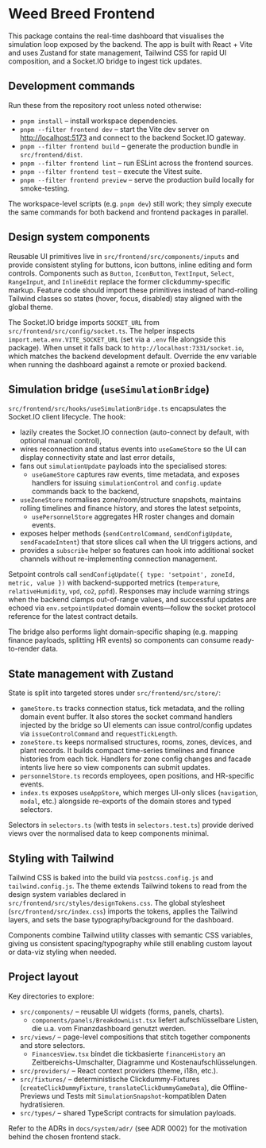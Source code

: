 # Weed Breed Frontend

This package contains the real-time dashboard that visualises the simulation
loop exposed by the backend. The app is built with React + Vite and uses
Zustand for state management, Tailwind CSS for rapid UI composition, and a
Socket.IO bridge to ingest tick updates.

## Development commands

Run these from the repository root unless noted otherwise:

- `pnpm install` – install workspace dependencies.
- `pnpm --filter frontend dev` – start the Vite dev server on
  [http://localhost:5173](http://localhost:5173) and connect to the backend
  Socket.IO gateway.
- `pnpm --filter frontend build` – generate the production bundle in
  `src/frontend/dist`.
- `pnpm --filter frontend lint` – run ESLint across the frontend sources.
- `pnpm --filter frontend test` – execute the Vitest suite.
- `pnpm --filter frontend preview` – serve the production build locally for
  smoke-testing.

The workspace-level scripts (e.g. `pnpm dev`) still work; they simply execute
the same commands for both backend and frontend packages in parallel.

## Design system components

Reusable UI primitives live in `src/frontend/src/components/inputs` and provide
consistent styling for buttons, icon buttons, inline editing and form
controls. Components such as `Button`, `IconButton`, `TextInput`, `Select`,
`RangeInput`, and `InlineEdit` replace the former clickdummy-specific markup.
Feature code should import these primitives instead of hand-rolling Tailwind
classes so states (hover, focus, disabled) stay aligned with the global theme.

The Socket.IO bridge imports `SOCKET_URL` from
`src/frontend/src/config/socket.ts`. The helper inspects
`import.meta.env.VITE_SOCKET_URL` (set via a `.env` file alongside this
package). When unset it falls back to `http://localhost:7331/socket.io`, which
matches the backend development default. Override the env variable when running
the dashboard against a remote or proxied backend.

## Simulation bridge (`useSimulationBridge`)

`src/frontend/src/hooks/useSimulationBridge.ts` encapsulates the Socket.IO
client lifecycle. The hook:

- lazily creates the Socket.IO connection (auto-connect by default, with
  optional manual control),
- wires reconnection and status events into `useGameStore` so the UI can display
  connectivity state and last error details,
- fans out `simulationUpdate` payloads into the specialised stores:
  - `useGameStore` captures raw events, time metadata, and exposes handlers for
    issuing `simulationControl` and `config.update` commands back to the
    backend,
- `useZoneStore` normalises zone/room/structure snapshots, maintains rolling
  timelines and finance history, and stores the latest setpoints,
  - `usePersonnelStore` aggregates HR roster changes and domain events.
- exposes helper methods (`sendControlCommand`, `sendConfigUpdate`,
  `sendFacadeIntent`) that store slices call when the UI triggers actions, and
- provides a `subscribe` helper so features can hook into additional socket
  channels without re-implementing connection management.

Setpoint controls call `sendConfigUpdate({ type: 'setpoint', zoneId, metric, value })`
with backend-supported metrics (`temperature`, `relativeHumidity`, `vpd`, `co2`,
`ppfd`). Responses may include warning strings when the backend clamps
out-of-range values, and successful updates are echoed via
`env.setpointUpdated` domain events—follow the socket protocol reference for the
latest contract details.

The bridge also performs light domain-specific shaping (e.g. mapping finance
payloads, splitting HR events) so components can consume ready-to-render data.

## State management with Zustand

State is split into targeted stores under `src/frontend/src/store/`:

- `gameStore.ts` tracks connection status, tick metadata, and the rolling domain
  event buffer. It also stores the socket command handlers injected by the
  bridge so UI elements can issue control/config updates via `issueControlCommand`
  and `requestTickLength`.
- `zoneStore.ts` keeps normalised structures, rooms, zones, devices, and plant
  records. It builds compact time-series timelines and finance histories from
  each tick. Handlers for zone config changes and facade intents live here so
  view components can submit updates.
- `personnelStore.ts` records employees, open positions, and HR-specific events.
- `index.ts` exposes `useAppStore`, which merges UI-only slices (`navigation`,
  `modal`, etc.) alongside re-exports of the domain stores and typed selectors.

Selectors in `selectors.ts` (with tests in `selectors.test.ts`) provide derived
views over the normalised data to keep components minimal.

## Styling with Tailwind

Tailwind CSS is baked into the build via `postcss.config.js` and
`tailwind.config.js`. The theme extends Tailwind tokens to read from the design
system variables declared in `src/frontend/src/styles/designTokens.css`. The
global stylesheet (`src/frontend/src/index.css`) imports the tokens, applies the
Tailwind layers, and sets the base typography/background for the dashboard.

Components combine Tailwind utility classes with semantic CSS variables, giving
us consistent spacing/typography while still enabling custom layout or data-viz
styling when needed.

## Project layout

Key directories to explore:

- `src/components/` – reusable UI widgets (forms, panels, charts).
  - `components/panels/BreakdownList.tsx` liefert aufschlüsselbare Listen, die u.a. vom Finanzdashboard genutzt werden.
- `src/views/` – page-level compositions that stitch together components and
  store selectors.
  - `FinancesView.tsx` bindet die tickbasierte `financeHistory` an Zeitbereichs-Umschalter,
    Diagramme und Kostenaufschlüsselungen.
- `src/providers/` – React context providers (theme, i18n, etc.).
- `src/fixtures/` – deterministische Clickdummy-Fixtures (`createClickDummyFixture`,
  `translateClickDummyGameData`), die Offline-Previews und Tests mit
  `SimulationSnapshot`-kompatiblen Daten hydratisieren.
- `src/types/` – shared TypeScript contracts for simulation payloads.

Refer to the ADRs in `docs/system/adr/` (see ADR 0002) for the motivation behind
the chosen frontend stack.
